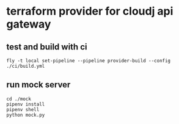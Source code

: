 # terraform provider for cloudj api gateway

## test and build with ci

```
fly -t local set-pipeline --pipeline provider-build --config ./ci/build.yml
```

## run mock server

```
cd ./mock
pipenv install
pipenv shell
python mock.py
```
